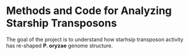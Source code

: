# Methods and Code for Analyzing Starship Transposons

The goal of the project is to understand how starhsip transposon activity has re-shaped **P. oryzae** genome structure.
